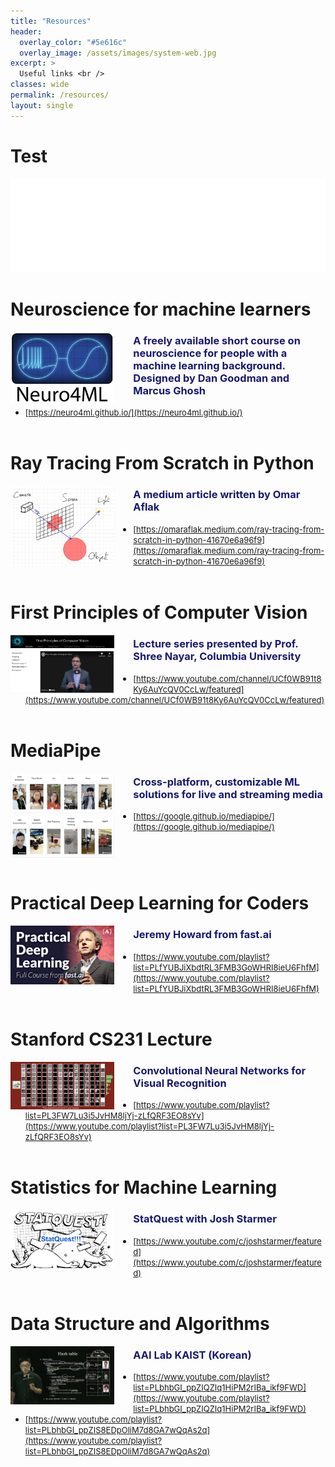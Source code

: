 ```yaml
---
title: "Resources"
header:
  overlay_color: "#5e616c"
  overlay_image: /assets/images/system-web.jpg
excerpt: >
  Useful links <br />
classes: wide
permalink: /resources/
layout: single
---
```


# Test
<iframe width="100%" frameborder="0" scrolling="yes" src="/assets/images/test.html"></iframe>


# Neuroscience for machine learners
<img width="33%" src="/assets/images/resources/Neuro4ML.png" style="float:left; margin-right:30px;">    

### <span style="color:MidnightBlue">A freely available short course on neuroscience for people with a machine learning background. Designed by Dan Goodman and Marcus Ghosh</span>
  - <span style="font-size:small;">[https://neuro4ml.github.io/](https://neuro4ml.github.io/)</span> 
<br clear="left"/><br>


# Ray Tracing From Scratch in Python
<img width="33%" src="/assets/images/resources/ray_tracing.png" style="float:left; margin-right:30px;">    

### <span style="color:MidnightBlue">A medium article written by Omar Aflak</span>
  - <span style="font-size:small;">[https://omaraflak.medium.com/ray-tracing-from-scratch-in-python-41670e6a96f9](https://omaraflak.medium.com/ray-tracing-from-scratch-in-python-41670e6a96f9)</span> 
<br clear="left"/><br>


# First Principles of Computer Vision
<img width="33%" src="/assets/images/resources/FPCV.png" style="float:left; margin-right:30px;">    

### <span style="color:MidnightBlue">Lecture series presented by Prof. Shree Nayar, Columbia University</span>
  - <span style="font-size:small;">[https://www.youtube.com/channel/UCf0WB91t8Ky6AuYcQV0CcLw/featured](https://www.youtube.com/channel/UCf0WB91t8Ky6AuYcQV0CcLw/featured)</span> 
<br clear="left"/><br>


# MediaPipe
<img width="33%" src="/assets/images/resources/MediaPipe.png" style="float:left; margin-right:30px;">    

### <span style="color:MidnightBlue">Cross-platform, customizable ML solutions for live and streaming media</span>
  - <span style="font-size:small;">[https://google.github.io/mediapipe/](https://google.github.io/mediapipe/)</span> 
<br clear="left"/><br>


# Practical Deep Learning for Coders
<img width="33%" src="/assets/images/resources/fast-ai.jpeg" style="float:left; margin-right:30px;">    

### <span style="color:MidnightBlue">Jeremy Howard from fast.ai</span>
  - <span style="font-size:small;">[https://www.youtube.com/playlist?list=PLfYUBJiXbdtRL3FMB3GoWHRI8ieU6FhfM](https://www.youtube.com/playlist?list=PLfYUBJiXbdtRL3FMB3GoWHRI8ieU6FhfM)</span> 
<br clear="left"/><br>


# Stanford CS231 Lecture
<img width="33%" src="/assets/images/resources/cs231a_stanford.png" style="float:left; margin-right:30px;">    

### <span style="color:MidnightBlue">Convolutional Neural Networks for Visual Recognition</span>
  - <span style="font-size:small;">[https://www.youtube.com/playlist?list=PL3FW7Lu3i5JvHM8ljYj-zLfQRF3EO8sYv](https://www.youtube.com/playlist?list=PL3FW7Lu3i5JvHM8ljYj-zLfQRF3EO8sYv)</span> 
<br clear="left"/><br>


# Statistics for Machine Learning
<img width="33%" src="/assets/images/resources/statquest.png" style="float:left; margin-right:30px;">  

### <span style="color:MidnightBlue">StatQuest with Josh Starmer</span>
  - <span style="font-size:small;">[https://www.youtube.com/c/joshstarmer/featured](https://www.youtube.com/c/joshstarmer/featured)</span> 
<br clear="left"/><br>


# Data Structure and Algorithms
<img width="33%" src="/assets/images/resources/aai_kaist.jpg" style="float:left; margin-right:30px;">    

### <span style="color:MidnightBlue">AAI Lab KAIST (Korean)</span>
  - <span style="font-size:small;">[https://www.youtube.com/playlist?list=PLbhbGI_ppZIQZIq1HiPM2rIBa_ikf9FWD](https://www.youtube.com/playlist?list=PLbhbGI_ppZIQZIq1HiPM2rIBa_ikf9FWD)</span> 
  - <span style="font-size:small;">[https://www.youtube.com/playlist?list=PLbhbGI_ppZIS8EDpOliM7d8GA7wQqAs2q](https://www.youtube.com/playlist?list=PLbhbGI_ppZIS8EDpOliM7d8GA7wQqAs2q)</span>
<br clear="left"/><br>



